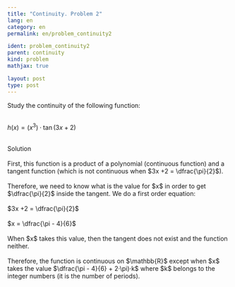 ```yaml
---
title: "Continuity. Problem 2"
lang: en
category: en
permalink: en/problem_continuity2

ident: problem_continuity2
parent: continuity
kind: problem
mathjax: true

layout: post
type: post
---
```


<div>
Study the continuity of the following function: <br><br>

$\displaystyle h(x) = (x^3)·\tan(3x+2)$<br><br>

<div class="bcblue boxdissap">
Solution
</div><br>

<div class="dissap">
First, this function is a product of a polynomial (continuous function) and a tangent function (which is not continuous when $3x +2 = \dfrac{\pi}{2}$).<br><br>
Therefore, we need to know what is the value for $x$ in order to get $\dfrac{\pi}{2}$ inside the tangent. We do a first order equation:<br><br>
$3x +2 = \dfrac{\pi}{2}$<br><br> 
$x = \dfrac{\pi - 4}{6}$<br><br>
When $x$ takes this value, then the tangent does not exist and the function neither. <br><br>
Therefore, the function is continuous on $\mathbb{R}$ except when $x$ takes the value  $\dfrac{\pi - 4}{6} + 2·\pi)·k$ where $k$ belongs to the integer numbers (it is the number of periods). <br><br>


</div>
